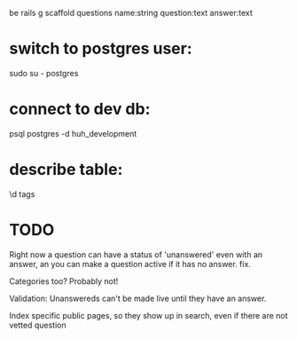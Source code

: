 be rails g scaffold questions name:string question:text answer:text

# switch to postgres user:
sudo su - postgres

# connect to dev db:
psql postgres -d huh_development

# describe table:
\d tags


# TODO
Right now a question can have a status of 'unanswered' even with an answer, an you can make a question active if it has no answer. fix.

Categories too? Probably not!

Validation: Unanswereds can't be made live until they have an answer.

Index specific public pages, so they show up in search, even if there are not vetted question
